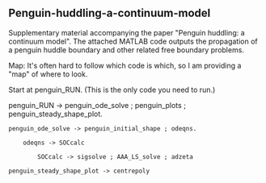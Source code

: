 ## Penguin-huddling-a-continuum-model
Supplementary material accompanying the paper "Penguin huddling: a continuum model". The attached MATLAB code outputs the propagation of a penguin huddle boundary and other related free boundary problems.


 Map:
It's often hard to follow which code is which, so I am providing a "map" of where to look.

Start at penguin_RUN. 
(This is the only code you need to run.)

penguin_RUN -> penguin_ode_solve ; penguin_plots ; penguin_steady_shape_plot.
	
	penguin_ode_solve -> penguin_initial_shape ; odeqns.
		
		odeqns -> SOCcalc
			
			SOCcalc -> sigsolve ; AAA_LS_solve ; adzeta
	
	penguin_steady_shape_plot -> centrepoly
